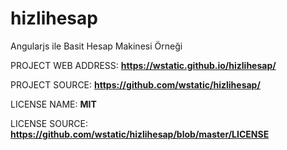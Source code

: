 # hizlihesap

Angularjs ile Basit Hesap Makinesi Örneği

PROJECT WEB ADDRESS: <strong><a href="https://wstatic.github.io/hizlihesap/" target="_blank">https://wstatic.github.io/hizlihesap/</a></strong>

PROJECT SOURCE: <strong><a href="https://github.com/wstatic/hizlihesap/" target="_blank">https://github.com/wstatic/hizlihesap/</a></strong>

LICENSE NAME: <strong>MIT</strong> 

LICENSE SOURCE: <strong><a href="https://github.com/wstatic/hizlihesap/blob/master/LICENSE">https://github.com/wstatic/hizlihesap/blob/master/LICENSE</a></strong>
